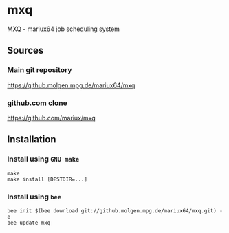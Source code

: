# mxq
MXQ - mariux64 job scheduling system

## Sources
### Main git repository

https://github.molgen.mpg.de/mariux64/mxq

### github.com clone

https://github.com/mariux/mxq

## Installation
### Install using `GNU make`
```
make 
make install [DESTDIR=...]
```
### Install using `bee`
```
bee init $(bee download git://github.molgen.mpg.de/mariux64/mxq.git) -e
bee update mxq
```
